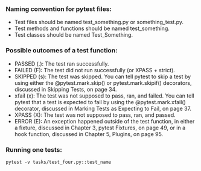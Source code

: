 ### Naming convention for pytest files:
- Test files should be named test_something.py or something_test.py.
- Test methods and functions should be named test_something.
- Test classes should be named Test_Something.

### Possible outcomes of a test function:
- PASSED (.): The test ran successfully.
- FAILED (F): The test did not run successfully (or XPASS + strict).
- SKIPPED (s): The test was skipped. You can tell pytest to skip a test by using either the @pytest.mark.skip() or pytest.mark.skipif() decorators, discussed in Skipping Tests, on page 34.
- xfail (x): The test was not supposed to pass, ran, and failed. You can tell pytest that a test is expected to fail by using the @pytest.mark.xfail() decorator,
discussed in Marking Tests as Expecting to Fail, on page 37.
- XPASS (X): The test was not supposed to pass, ran, and passed.
- ERROR (E): An exception happened outside of the test function, in either a fixture, discussed in Chapter 3, pytest Fixtures, on page 49, or in a hook function, discussed in Chapter 5, Plugins, on page 95.

### Running one tests:
```
pytest -v tasks/test_four.py::test_name
```